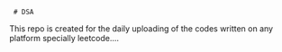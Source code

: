      # DSA
This repo is created for the daily uploading of the codes written on any platform specially leetcode....           
